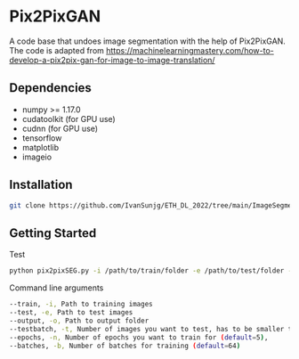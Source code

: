 # Pix2PixGAN

A code base that undoes image segmentation with the help of Pix2PixGAN. The code is adapted from https://machinelearningmastery.com/how-to-develop-a-pix2pix-gan-for-image-to-image-translation/

## Dependencies

* numpy >= 1.17.0
* cudatoolkit (for GPU use)
* cudnn (for GPU use)
* tensorflow
* matplotlib
* imageio

## Installation

```bash
git clone https://github.com/IvanSunjg/ETH_DL_2022/tree/main/ImageSegmentation
```

## Getting Started

Test
```bash
python pix2pixSEG.py -i /path/to/train/folder -e /path/to/test/folder -o /path/to/output/folder
```

Command line arguments
```bash
--train, -i, Path to training images
--test, -e, Path to test images
--output, -o, Path to output folder
--testbatch, -t, Number of images you want to test, has to be smaller than or equal to test dataset size (default=1)
--epochs, -n, Number of epochs you want to train for (default=5),
--batches, -b, Number of batches for training (default=64)
```
